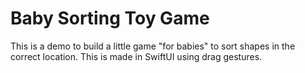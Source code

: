 # Baby Sorting Toy Game
This is a demo to build a little game "for babies" to sort shapes in the correct location. This is made in SwiftUI using drag gestures.
